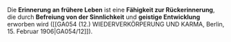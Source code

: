 
Die **Erinnerung an frühere Leben** ist eine **Fähigkeit zur Rückerinnerung**, die durch **Befreiung von der Sinnlichkeit** und **geistige Entwicklung** erworben wird ([[GA054 (12.) WIEDERVERKÖRPERUNG UND KARMA, Berlin, 15. Februar 1906|GA054/12]]).
